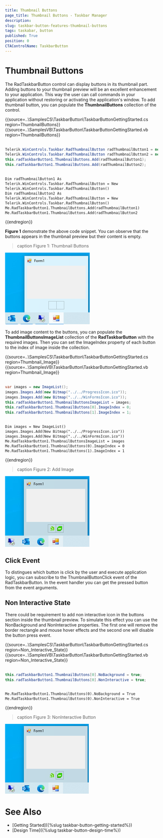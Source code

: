 ```yaml
---
title: Thumbnail Buttons
page_title: Thumbnail Buttons - Taskbar Manager
description:   
slug: taskbar-button-features-thumbnail-buttons
tags: taskabar, button
published: True
position: 0 
CTAControlName: TaskbarButton
---
```


# Thumbnail Buttons

The RadTaskbarButton control can display buttons in its thumbnail part. Adding buttons to your thumbnail preview will be an excellent enhancement to your application. This way the user can call commands in your application without restoring or activating the application's window. To add thumbnail button, you can populate the __ThumbnailButtons__ collection of the control.

{{source=..\SamplesCS\TaskbarButton\TaskbarButtonGettingStarted.cs region=ThumbnailButtons}} 
{{source=..\SamplesVB\TaskbarButton\TaskbarButtonGettingStarted.vb region=ThumbnailButtons}}

````C#

Telerik.WinControls.Taskbar.RadThumbnailButton radThumbnailButton1 = new Telerik.WinControls.Taskbar.RadThumbnailButton();
Telerik.WinControls.Taskbar.RadThumbnailButton radThumbnailButton2 = new Telerik.WinControls.Taskbar.RadThumbnailButton();
this.radTaskbarButton1.ThumbnailButtons.Add(radThumbnailButton1);
this.radTaskbarButton1.ThumbnailButtons.Add(radThumbnailButton2);


````
````VB.NET

Dim radThumbnailButton1 As Telerik.WinControls.Taskbar.RadThumbnailButton = New Telerik.WinControls.Taskbar.RadThumbnailButton()
Dim radThumbnailButton2 As Telerik.WinControls.Taskbar.RadThumbnailButton = New Telerik.WinControls.Taskbar.RadThumbnailButton()
Me.RadTaskbarButton1.ThumbnailButtons.Add(radThumbnailButton1)
Me.RadTaskbarButton1.ThumbnailButtons.Add(radThumbnailButton2

````

{{endregion}}

__Figure 1__ demonstrate the above code snippet. You can observe that the buttons appears in the thumbnail preview but their content is empty.

>caption Figure 1: Thumbnail Buttons

![WinForms RadTaskbarButton Thumbnail Buttons](images/winforms-radtaskbarbutton-thumbnail-buttons.png)
 
To add image content to the buttons, you can populate the __ThumbnailButtonsImageList__ collection of the __RadTaskbarButton__ with the required images. Then you can set the ImageIndex property of each button to the index of image inside the collection.
 
{{source=..\SamplesCS\TaskbarButton\TaskbarButtonGettingStarted.cs region=Thumbnail_Image}} 
{{source=..\SamplesVB\TaskbarButton\TaskbarButtonGettingStarted.vb region=Thumbnail_Image}}

````C#

var images = new ImageList();
images.Images.Add(new Bitmap("../../ProgressIcon.ico"));
images.Images.Add(new Bitmap("../../WinFormsIcon.ico"));
this.radTaskbarButton1.ThumbnailButtonsImageList = images;
this.radTaskbarButton1.ThumbnailButtons[0].ImageIndex = 0;
this.radTaskbarButton1.ThumbnailButtons[1].ImageIndex = 1;


````
````VB.NET

Dim images = New ImageList()
images.Images.Add(New Bitmap("../../ProgressIcon.ico"))
images.Images.Add(New Bitmap("../../WinFormsIcon.ico"))
Me.RadTaskbarButton1.ThumbnailButtonsImageList = images
Me.RadTaskbarButton1.ThumbnailButtons(0).ImageIndex = 0
Me.RadTaskbarButton1.ThumbnailButtons(1).ImageIndex = 1

````

{{endregion}}


>caption Figure 2: Add Image

![WinForms RadTaskbarButton Thumbnail Buttons Image](images/winforms-radtaskbarbutton-thumbnail-buttons-image.png)

## Click Event

To distingues which button is click by the user and execute application logic, you can subscribe to the ThumbnailButtonClick event of the RadTaskbarButton. In the event handler you can get the pressed button from the event arguments.

## Non Interactive State

There could be requirement to add non interactive icon in the buttons section inside the thumbnail preview. To simulate this effect you can use the NonBackground and NonInteractive properties. The first one will remove the border rectangle and mouse hover effects and the second one will disable the button press event. 

{{source=..\SamplesCS\TaskbarButton\TaskbarButtonGettingStarted.cs region=Non_Interactive_State}} 
{{source=..\SamplesVB\TaskbarButton\TaskbarButtonGettingStarted.vb region=Non_Interactive_State}}

````C#

this.radTaskbarButton1.ThumbnailButtons[0].NoBackground = true;
this.radTaskbarButton1.ThumbnailButtons[0].NonInteractive = true;


````
````VB.NET

Me.RadTaskbarButton1.ThumbnailButtons(0).NoBackground = True
Me.RadTaskbarButton1.ThumbnailButtons(0).NonInteractive = True

````

{{endregion}}

>caption Figure 3: NonInteractive Button

![WinForms RadTaskbarButton NonInteractive Button](images/winforms-radtaskbarbutton-noninteractive-button.png)

# See Also

* [Getting Started]({%slug taskbar-button-getting-started%})
* [Design Time]({%slug taskbar-button-design-time%}) 
 
        
